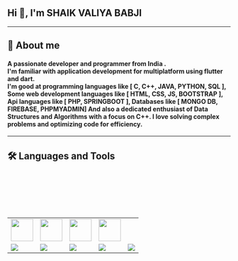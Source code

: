 <h2 align="left">Hi 👋, I'm SHAIK VALIYA BABJI</h2>
<hr>
<h2 align="left">📝 About me </h2>

<h4 align="left">
A passionate developer and programmer from India .<br>
I'm familiar with application development for multiplatform using flutter and dart.<br>
I'm good at programming languages like [ C, C++, JAVA, PYTHON, SQL ], Some web development languages like [ HTML, CSS, JS, BOOTSTRAP ], Api languages like [ PHP, SPRINGBOOT ], Databases like [ MONGO DB, FIREBASE, PHPMYADMIN] And also a dedicated enthusiast of Data Structures and Algorithms with a focus on C++. I love solving complex problems and optimizing code for efficiency. </h4>

<hr>
<h2 align="left">🛠️ Languages and Tools </h2>
<table>
  <tr>
      <td  align="center"><img src="https://www.pngkit.com/png/full/101-1010012_download-png.png" width="50" height="50"></td>
      <td  align="center"><img src="https://www.pngkit.com/png/full/101-1010012_download-png.png" width="50" height="50"></td>
      <td  align="center"><img src="https://www.pngkit.com/png/full/101-1010012_download-png.png" width="50" height="50"></td>
      <td  align="center"><img src="https://www.pngkit.com/png/full/101-1010012_download-png.png" width="50" height="50"></td>
    </tr>
  <tr>
    <td><img src="https://www.vectorlogo.zone/logos/flutterio/flutterio-ar21.svg"></td><br>
    <td><img src="https://www.vectorlogo.zone/logos/dartlang/dartlang-ar21.svg"></td><br>
    <td><img src="https://www.vectorlogo.zone/logos/flutterio/flutterio-ar21.svg"></td><br>
    <td><img src="https://www.vectorlogo.zone/logos/flutterio/flutterio-ar21.svg"></td><br>
    <td><img src="https://www.vectorlogo.zone/logos/flutterio/flutterio-ar21.svg"></td><br>
  </tr>
</table>
